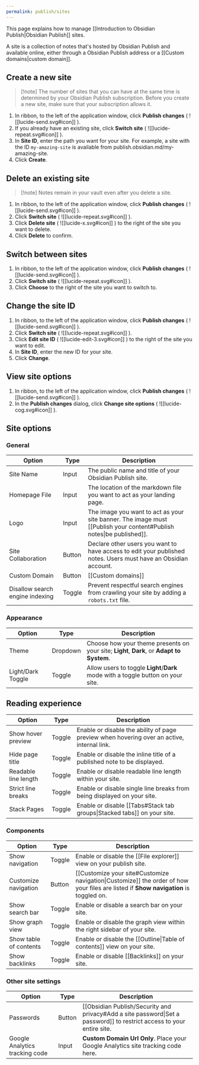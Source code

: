 ```yaml
---
permalink: publish/sites
---
```

This page explains how to manage [[Introduction to Obsidian Publish|Obsidian Publish]] sites.

A site is a collection of notes that's hosted by Obsidian Publish and available online, either through a Obsidian Publish address or a [[Custom domains|custom domain]].

## Create a new site

> [!note] The number of sites that you can have at the same time is determined by your Obsidian Publish subscription. Before you create a new site, make sure that your subscription allows it.

1. In ribbon, to the left of the application window, click **Publish changes** ( ![[lucide-send.svg#icon]] ).
2. If you already have an existing site, click **Switch site** ( ![[lucide-repeat.svg#icon]] ).
3. In **Site ID**, enter the path you want for your site. For example, a site with the ID `my-amazing-site` is available from publish.obsidian.md/my-amazing-site.
4. Click **Create**.

## Delete an existing site

> [!note] Notes remain in your vault even after you delete a site.

1. In ribbon, to the left of the application window, click **Publish changes** ( ![[lucide-send.svg#icon]] ).
2. Click **Switch site** ( ![[lucide-repeat.svg#icon]] ).
3. Click **Delete site** ( ![[lucide-x.svg#icon]] ) to the right of the site you want to delete.
4. Click **Delete** to confirm.

## Switch between sites

1. In ribbon, to the left of the application window, click **Publish changes** ( ![[lucide-send.svg#icon]] ).
2. Click **Switch site** ( ![[lucide-repeat.svg#icon]] ).
3. Click **Choose** to the right of the site you want to switch to.

## Change the site ID

1. In ribbon, to the left of the application window, click **Publish changes** ( ![[lucide-send.svg#icon]] ).
2. Click **Switch site** ( ![[lucide-repeat.svg#icon]] ).
3. Click **Edit site ID** ( ![[lucide-edit-3.svg#icon]] ) to the right of the site you want to edit.
4. In **Site ID**, enter the new ID for your site.
5. Click **Change**.

## View site options

1. In ribbon, to the left of the application window, click **Publish changes** ( ![[lucide-send.svg#icon]] ).
2. In the **Publish changes** dialog, click **Change site options** ( ![[lucide-cog.svg#icon]] ).

## Site options

### General

| Option                          | Type   | Description                                                                                                                |
| ------------------------------- | ------ | -------------------------------------------------------------------------------------------------------------------------- |
| Site Name                       | Input  | The public name and title of your Obsidian Publish site.                                                                   |
| Homepage File                   | Input  | The location of the markdown file you want to act as your landing page.                                                    |
| Logo                            | Input  | The image you want to act as your site banner. The image must [[Publish your content#Publish notes\|be published]]. |
| Site Collaboration              | Button | Declare other users you want to have access to edit your published notes. Users must have an Obsidian account.             |
| Custom Domain                   | Button | [[Custom domains]]                                                                                                         |
| Disallow search engine indexing | Toggle | Prevent respectful search engines from crawling your site by adding a `robots.txt` file.                                   |

### Appearance

| Option            | Type     | Description                                                                               |
|-------------------|----------|-------------------------------------------------------------------------------------------|
| Theme             | Dropdown | Choose how your theme presents on your site; **Light**, **Dark**, or **Adapt to System**. |
| Light/Dark Toggle | Toggle   | Allow users to toggle **Light**/**Dark** mode with a toggle button on your site.          |

## Reading experience

| Option               | Type   | Description                                                                                |
|----------------------|--------|--------------------------------------------------------------------------------------------|
| Show hover preview   | Toggle | Enable or disable the ability of page preview when hovering over an active, internal link. |
| Hide page title      | Toggle | Enable or disable the inline title of a published note to be displayed.                    |
| Readable line length | Toggle | Enable or disable readable line length within your site.                                   |
| Strict line breaks   | Toggle | Enable or disable single line breaks from being displayed on your site.                    |
| Stack Pages          | Toggle | Enable or disable [[Tabs#Stack tab groups\|Stacked tabs]] on your site.    |

### Components

| Option                 | Type   | Description                                                                                                                          |
|------------------------|--------|--------------------------------------------------------------------------------------------------------------------------------------|
| Show navigation        | Toggle | Enable or disable the [[File explorer]] view on your publish site.                                                                   |
| Customize navigation   | Button | [[Customize your site#Customize navigation\|Customize]] the order of how your files are listed if **Show navigation** is toggled on. |
| Show search bar        | Toggle | Enable or disable a search bar on your site.                                                                                         |
| Show graph view        | Toggle | Enable or disable the graph view within the right sidebar of your site.                                                              |
| Show table of contents | Toggle | Enable or disable the [[Outline\|Table of contents]] view on your site.                                                              |
| Show backlinks         | Toggle | Enable or disable [[Backlinks]] on your site.                                                                                        |

### Other site settings

| Option                         | Type   | Description                                            |
| ------------------------------ | ------ | ------------------------------------------------------ |
| Passwords                      | Button | [[Obsidian Publish/Security and privacy#Add a site password\|Set a password]] to restrict access to your entire site. |
| Google Analytics tracking code | Input  | **Custom Domain Url Only**. Place your Google Analytics site tracking code here.                                                       |
